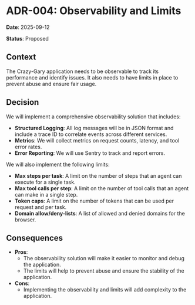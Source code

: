 # ADR-004: Observability and Limits

**Date**: 2025-09-12

**Status**: Proposed

## Context

The Crazy-Gary application needs to be observable to track its performance and identify issues. It also needs to have limits in place to prevent abuse and ensure fair usage.

## Decision

We will implement a comprehensive observability solution that includes:

*   **Structured Logging**: All log messages will be in JSON format and include a trace ID to correlate events across different services.
*   **Metrics**: We will collect metrics on request counts, latency, and tool error rates.
*   **Error Reporting**: We will use Sentry to track and report errors.

We will also implement the following limits:

*   **Max steps per task**: A limit on the number of steps that an agent can execute for a single task.
*   **Max tool calls per step**: A limit on the number of tool calls that an agent can make in a single step.
*   **Token caps**: A limit on the number of tokens that can be used per request and per task.
*   **Domain allow/deny-lists**: A list of allowed and denied domains for the browser.

## Consequences

*   **Pros**:
    *   The observability solution will make it easier to monitor and debug the application.
    *   The limits will help to prevent abuse and ensure the stability of the application.
*   **Cons**:
    *   Implementing the observability and limits will add complexity to the application.


